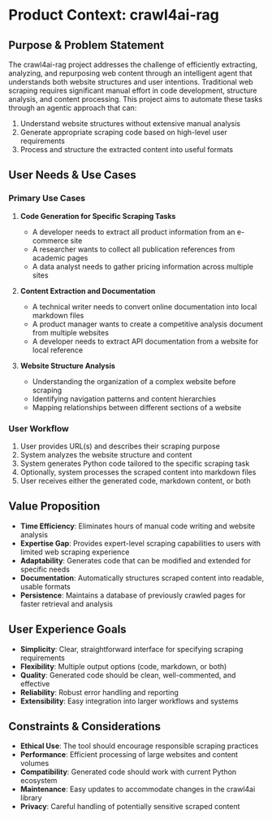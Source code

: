 # Product Context: crawl4ai-rag

## Purpose & Problem Statement
The crawl4ai-rag project addresses the challenge of efficiently extracting, analyzing, and repurposing web content through an intelligent agent that understands both website structures and user intentions. Traditional web scraping requires significant manual effort in code development, structure analysis, and content processing. This project aims to automate these tasks through an agentic approach that can:

1. Understand website structures without extensive manual analysis
2. Generate appropriate scraping code based on high-level user requirements
3. Process and structure the extracted content into useful formats

## User Needs & Use Cases

### Primary Use Cases
1. **Code Generation for Specific Scraping Tasks**
   - A developer needs to extract all product information from an e-commerce site
   - A researcher wants to collect all publication references from academic pages
   - A data analyst needs to gather pricing information across multiple sites

2. **Content Extraction and Documentation**
   - A technical writer needs to convert online documentation into local markdown files
   - A product manager wants to create a competitive analysis document from multiple websites
   - A developer needs to extract API documentation from a website for local reference

3. **Website Structure Analysis**
   - Understanding the organization of a complex website before scraping
   - Identifying navigation patterns and content hierarchies
   - Mapping relationships between different sections of a website

### User Workflow
1. User provides URL(s) and describes their scraping purpose
2. System analyzes the website structure and content
3. System generates Python code tailored to the specific scraping task
4. Optionally, system processes the scraped content into markdown files
5. User receives either the generated code, markdown content, or both

## Value Proposition
- **Time Efficiency**: Eliminates hours of manual code writing and website analysis
- **Expertise Gap**: Provides expert-level scraping capabilities to users with limited web scraping experience
- **Adaptability**: Generates code that can be modified and extended for specific needs
- **Documentation**: Automatically structures scraped content into readable, usable formats
- **Persistence**: Maintains a database of previously crawled pages for faster retrieval and analysis

## User Experience Goals
- **Simplicity**: Clear, straightforward interface for specifying scraping requirements
- **Flexibility**: Multiple output options (code, markdown, or both)
- **Quality**: Generated code should be clean, well-commented, and effective
- **Reliability**: Robust error handling and reporting
- **Extensibility**: Easy integration into larger workflows and systems

## Constraints & Considerations
- **Ethical Use**: The tool should encourage responsible scraping practices
- **Performance**: Efficient processing of large websites and content volumes
- **Compatibility**: Generated code should work with current Python ecosystem
- **Maintenance**: Easy updates to accommodate changes in the crawl4ai library
- **Privacy**: Careful handling of potentially sensitive scraped content
